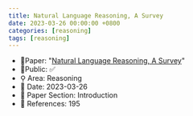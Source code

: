 ```yaml
---
title: Natural Language Reasoning, A Survey
date: 2023-03-26 00:00:00 +0800
categories: [reasoning]
tags: [reasoning]
---
```


- 📙Paper: "[Natural Language Reasoning, A Survey](https://www.semanticscholar.org/paper/Natural-Language-Reasoning%2C-A-Survey-Yu-Zhang/5eab810cc5d90de1c52127d1a5824f0817f46c30)"
- 🔑Public: ✅
- ⚲ Area: Reasoning
- 📅 Date: 2023-03-26
- 🔎 Paper Section: Introduction
- 📝 References: 195
